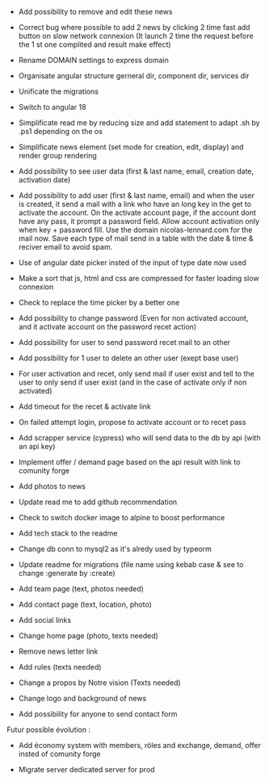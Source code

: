 - Add possibility to remove and edit these news

- Correct bug where possible to add 2 news by clicking 2 time fast add button on slow network connexion (It launch 2 time the request before the 1 st one complited and result make effect)

- Rename DOMAIN settings to express domain

- Organisate angular structure gerneral dir, component dir, services dir

- Unificate the migrations

- Switch to angular 18

- Simplificate read me by reducing size and add statement to adapt .sh by .ps1 depending on the os

- Simplificate news element (set mode for creation, edit, display) and render group rendering

- Add possibility to see user data (first & last name, email, creation date, activation date)

- Add possibility to add user (first & last name, email) and when the user is created, it send a mail with a link who have an long key in the get to activate the account. On the activate account page, if the account dont have any pass, it prompt a password field. Allow account activation only when key + password fill. Use the domain nicolas-lennard.com for the mail now. Save each type of mail send in a table with the date & time & reciver email to avoid spam.

- Use of angular date picker insted of the input of type date now used

- Make a sort that js, html and css are compressed for faster loading slow connexion

- Check to replace the time picker by a better one 

- Add possibility to change password (Even for non activated account, and it activate account on the password recet action)

- Add possibility for user to send password recet mail to an other

- Add possibility for 1 user to delete an other user (exept base user)

- For user activation and recet, only send mail if user exist and tell to the user to only send if user exist (and in the case of activate only if non activated)

- Add timeout for the recet & activate link

- On failed attempt login, propose to activate account or to recet pass

- Add scrapper service (cypress) who will send data to the db by api (with an api key)

- Implement offer / demand page based on the api result with link to comunity forge

- Add photos to news

- Update read me to add github recommendation

- Check to switch docker image to alpine to boost performance

- Add tech stack to the readme

- Change db conn to mysql2 as it's alredy used by typeorm

- Update readme for migrations (file name using kebab case & see to change :generate by :create)

- Add team page (text, photos needed)

- Add contact page (text, location, photo)

- Add social links

- Change home page (photo, texts needed)

- Remove news letter link

- Add rules (texts needed)

- Change a propos by Notre vision (Texts needed)

- Change logo and background of news

- Add possibility for anyone to send contact form

Futur possible évolution :

- Add économy system with members, rôles and exchange, demand, offer insted of comunity forge

- Migrate server dedicated server for prod